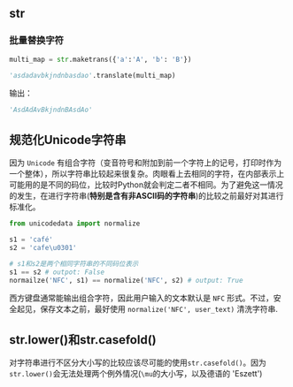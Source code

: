 ## str

### 批量替换字符

``` python
multi_map = str.maketrans({'a':'A', 'b': 'B'})

'asdadavbkjndnbasdao'.translate(multi_map)
```

输出：

```python
'AsdAdAvBkjndnBAsdAo'
```

## 规范化Unicode字符串

因为 `Unicode` 有组合字符（变音符号和附加到前一个字符上的记号，打印时作为一个整体），所以字符串比较起来很复杂。肉眼看上去相同的字符，在内部表示上可能用的是不同的码位，比较时Python就会判定二者不相同。为了避免这一情况的发生，在进行字符串(**特别是含有非ASCII码的字符串**)的比较之前最好对其进行标准化。

``` python
from unicodedata import normalize

s1 = 'café'
s2 = 'cafe\u0301'

# s1和s2是两个相同字符串的不同码位表示
s1 == s2 # outpot: False
normailze('NFC', s1) == normalize('NFC', s2) # output: True
```

西方键盘通常能输出组合字符，因此用户输入的文本默认是 `NFC` 形式。不过，安全起见，保存文本之前，最好使用 `normalize('NFC', user_text)` 清洗字符串.

## str.lower()和str.casefold()

对字符串进行不区分大小写的比较应该尽可能的使用`str.casefold()`。因为`str.lower()`会无法处理两个例外情况(`\mu`的大小写，以及德语的 'Eszett')
